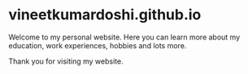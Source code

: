 # vineetkumardoshi.github.io
Welcome to my personal website. Here you can learn more about my education, work experiences, hobbies and lots more. 

Thank you for visiting my website.
